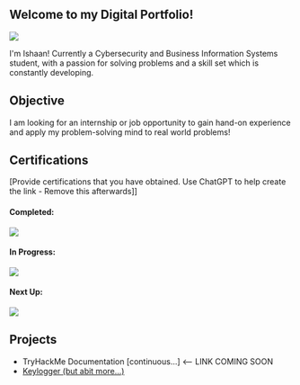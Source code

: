 ## Welcome to my Digital Portfolio!

<a href="https://linkedin.com/in/ishaan7777"><img src="https://img.shields.io/badge/-LinkedIn-0072b1?&style=for-the-badge&logo=linkedin&logoColor=white" /></a>

I'm Ishaan!
Currently a Cybersecurity and Business Information Systems student, with a passion for solving problems and a skill set which is constantly developing.


## Objective

I am looking for an internship or job opportunity to gain hand-on experience and apply my problem-solving mind to real world problems!


## Certifications
[Provide certifications that you have obtained. Use ChatGPT to help create the link - Remove this afterwards]]

#### Completed:
<a href="https://www.credly.com/badges/0fc886a8-2fa3-4a8c-8794-11738ae470d0/linked_in_profile"><img src="https://img.shields.io/badge/Google%20Cybersecurity%20Professional%20Certificate-4285F4?style=for-the-badge&logo=Google&logoColor=white" /> </a>

####  In Progress:
<a href="https://www.comptia.org/certifications/network"> <img src="https://img.shields.io/badge/-Network%2B-007ACC?&style=for-the-badge&logo=CompTIA&logoColor=white" /> </a>

#### Next Up:
<a href="https://www.comptia.org/certifications/security"> <img src="https://img.shields.io/badge/-Security%2B-FF0000?&style=for-the-badge&logo=CompTIA&logoColor=white" /> </a>
</div>


## Projects
- TryHackMe Documentation [continuous...] <-- LINK COMING SOON
- <a href="https://github.com/ishaan-7777/keylogger"> Keylogger (but abit more...) </a>
